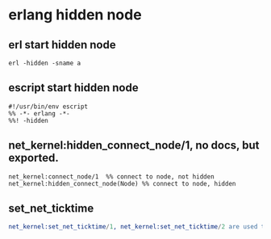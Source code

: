 # erlang hidden node
## erl start hidden node

```
erl -hidden -sname a

```

## escript start hidden node

```
#!/usr/bin/env escript
%% -*- erlang -*-
%%! -hidden
```

## net_kernel:hidden_connect_node/1, no docs, but exported.

```
net_kernel:connect_node/1  %% connect to node, not hidden
net_kernel:hidden_connect_node(Node) %% connect to node, hidden
```

## set_net_ticktime

``` erlang
net_kernel:set_net_ticktime/1, net_kernel:set_net_ticktime/2 are used to change the node ticktime.
```
